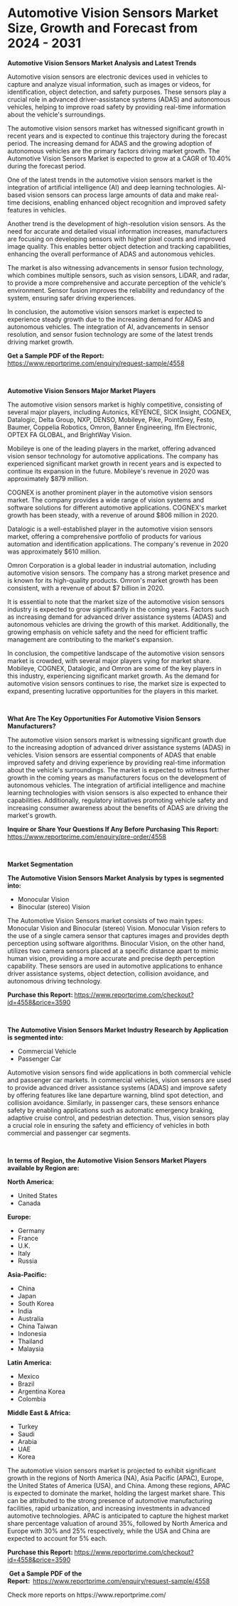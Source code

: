 <p><h1>Automotive Vision Sensors Market Size, Growth and Forecast from 2024 - 2031</h1></p><p><strong>Automotive Vision Sensors Market Analysis and Latest Trends</strong></p>
<p><p>Automotive vision sensors are electronic devices used in vehicles to capture and analyze visual information, such as images or videos, for identification, object detection, and safety purposes. These sensors play a crucial role in advanced driver-assistance systems (ADAS) and autonomous vehicles, helping to improve road safety by providing real-time information about the vehicle's surroundings.</p><p>The automotive vision sensors market has witnessed significant growth in recent years and is expected to continue this trajectory during the forecast period. The increasing demand for ADAS and the growing adoption of autonomous vehicles are the primary factors driving market growth. The Automotive Vision Sensors Market is expected to grow at a CAGR of 10.40% during the forecast period.</p><p>One of the latest trends in the automotive vision sensors market is the integration of artificial intelligence (AI) and deep learning technologies. AI-based vision sensors can process large amounts of data and make real-time decisions, enabling enhanced object recognition and improved safety features in vehicles.</p><p>Another trend is the development of high-resolution vision sensors. As the need for accurate and detailed visual information increases, manufacturers are focusing on developing sensors with higher pixel counts and improved image quality. This enables better object detection and tracking capabilities, enhancing the overall performance of ADAS and autonomous vehicles.</p><p>The market is also witnessing advancements in sensor fusion technology, which combines multiple sensors, such as vision sensors, LiDAR, and radar, to provide a more comprehensive and accurate perception of the vehicle's environment. Sensor fusion improves the reliability and redundancy of the system, ensuring safer driving experiences.</p><p>In conclusion, the automotive vision sensors market is expected to experience steady growth due to the increasing demand for ADAS and autonomous vehicles. The integration of AI, advancements in sensor resolution, and sensor fusion technology are some of the latest trends driving market growth.</p></p>
<p><strong>Get a Sample PDF of the Report:&nbsp;</strong> <a href="https://www.reportprime.com/enquiry/request-sample/4558">https://www.reportprime.com/enquiry/request-sample/4558</a></p>
<p>&nbsp;</p>
<p><strong>Automotive Vision Sensors Major Market Players</strong></p>
<p><p>The automotive vision sensors market is highly competitive, consisting of several major players, including Autonics, KEYENCE, SICK Insight, COGNEX, Datalogic, Delta Group, NXP, DENSO, Mobileye, Pike, PointGrey, Festo, Baumer, Coppelia Robotics, Omron, Banner Engineering, Ifm Electronic, OPTEX FA GLOBAL, and BrightWay Vision.</p><p>Mobileye is one of the leading players in the market, offering advanced vision sensor technology for automotive applications. The company has experienced significant market growth in recent years and is expected to continue its expansion in the future. Mobileye's revenue in 2020 was approximately $879 million.</p><p>COGNEX is another prominent player in the automotive vision sensors market. The company provides a wide range of vision systems and software solutions for different automotive applications. COGNEX's market growth has been steady, with a revenue of around $806 million in 2020.</p><p>Datalogic is a well-established player in the automotive vision sensors market, offering a comprehensive portfolio of products for various automation and identification applications. The company's revenue in 2020 was approximately $610 million.</p><p>Omron Corporation is a global leader in industrial automation, including automotive vision sensors. The company has a strong market presence and is known for its high-quality products. Omron's market growth has been consistent, with a revenue of about $7 billion in 2020.</p><p>It is essential to note that the market size of the automotive vision sensors industry is expected to grow significantly in the coming years. Factors such as increasing demand for advanced driver assistance systems (ADAS) and autonomous vehicles are driving the growth of this market. Additionally, the growing emphasis on vehicle safety and the need for efficient traffic management are contributing to the market's expansion.</p><p>In conclusion, the competitive landscape of the automotive vision sensors market is crowded, with several major players vying for market share. Mobileye, COGNEX, Datalogic, and Omron are some of the key players in this industry, experiencing significant market growth. As the demand for automotive vision sensors continues to rise, the market size is expected to expand, presenting lucrative opportunities for the players in this market.</p></p>
<p>&nbsp;</p>
<p><strong>What Are The Key Opportunities For Automotive Vision Sensors Manufacturers?</strong></p>
<p><p>The automotive vision sensors market is witnessing significant growth due to the increasing adoption of advanced driver assistance systems (ADAS) in vehicles. Vision sensors are essential components of ADAS that enable improved safety and driving experience by providing real-time information about the vehicle's surroundings. The market is expected to witness further growth in the coming years as manufacturers focus on the development of autonomous vehicles. The integration of artificial intelligence and machine learning technologies with vision sensors is also expected to enhance their capabilities. Additionally, regulatory initiatives promoting vehicle safety and increasing consumer awareness about the benefits of ADAS are driving the market's growth.</p></p>
<p><strong>Inquire or Share Your Questions If Any Before Purchasing This Report:</strong> <a href="https://www.reportprime.com/enquiry/pre-order/4558">https://www.reportprime.com/enquiry/pre-order/4558</a></p>
<p>&nbsp;</p>
<p><strong>Market Segmentation</strong></p>
<p><strong>The Automotive Vision Sensors Market Analysis by types is segmented into:</strong></p>
<p><ul><li>Monocular Vision</li><li>Binocular (stereo) Vision</li></ul></p>
<p><p>The Automotive Vision Sensors market consists of two main types: Monocular Vision and Binocular (stereo) Vision. Monocular Vision refers to the use of a single camera sensor that captures images and provides depth perception using software algorithms. Binocular Vision, on the other hand, utilizes two camera sensors placed at a specific distance apart to mimic human vision, providing a more accurate and precise depth perception capability. These sensors are used in automotive applications to enhance driver assistance systems, object detection, collision avoidance, and autonomous driving technology.</p></p>
<p><strong>Purchase this Report:&nbsp;</strong><a href="https://www.reportprime.com/checkout?id=4558&price=3590">https://www.reportprime.com/checkout?id=4558&price=3590</a></p>
<p>&nbsp;</p>
<p><strong>The Automotive Vision Sensors Market Industry Research by Application is segmented into:</strong></p>
<p><ul><li>Commercial Vehicle</li><li>Passenger Car</li></ul></p>
<p><p>Automotive vision sensors find wide applications in both commercial vehicle and passenger car markets. In commercial vehicles, vision sensors are used to provide advanced driver assistance systems (ADAS) and improve safety by offering features like lane departure warning, blind spot detection, and collision avoidance. Similarly, in passenger cars, these sensors enhance safety by enabling applications such as automatic emergency braking, adaptive cruise control, and pedestrian detection. Thus, vision sensors play a crucial role in ensuring the safety and efficiency of vehicles in both commercial and passenger car segments.</p></p>
<p>&nbsp;</p>
<p><strong>In terms of Region, the Automotive Vision Sensors Market Players available by Region are:</strong></p>
<p>
    <p> <strong> North America: </strong>
        <ul>
            <li>United States</li>
            <li>Canada</li>
        </ul>
        </p> 
    <p> <strong> Europe: </strong>
        <ul>
            <li>Germany</li>
            <li>France</li>
            <li>U.K.</li>
            <li>Italy</li>
            <li>Russia</li>
        </ul>
        </p> 
    <p> <strong> Asia-Pacific: </strong>
        <ul>
            <li>China</li>
            <li>Japan</li>
            <li>South Korea</li>
            <li>India</li>
            <li>Australia</li>
            <li>China Taiwan</li>
            <li>Indonesia</li>
            <li>Thailand</li>
            <li>Malaysia</li>
        </ul>
        </p> 
    <p> <strong> Latin America: </strong>
        <ul>
            <li>Mexico</li>
            <li>Brazil</li>
            <li>Argentina Korea</li>
            <li>Colombia</li>
        </ul>
        </p> 
    <p> <strong> Middle East & Africa: </strong>
        <ul>
            <li>Turkey</li>
            <li>Saudi</li>
            <li>Arabia</li>
            <li>UAE</li>
            <li>Korea</li>
        </ul>
    </p>
    </p>
<p><p>The automotive vision sensors market is projected to exhibit significant growth in the regions of North America (NA), Asia Pacific (APAC), Europe, the United States of America (USA), and China. Among these regions, APAC is expected to dominate the market, holding the largest market share. This can be attributed to the strong presence of automotive manufacturing facilities, rapid urbanization, and increasing investments in advanced automotive technologies. APAC is anticipated to capture the highest market share percentage valuation of around 35%, followed by North America and Europe with 30% and 25% respectively, while the USA and China are expected to account for 5% each.</p></p>
<p><strong>Purchase this Report: </strong><a href="https://www.reportprime.com/checkout?id=4558&price=3590">https://www.reportprime.com/checkout?id=4558&price=3590</a></p>
<p>&nbsp;<strong>Get a Sample PDF of the Report:&nbsp;&nbsp;</strong><a href="https://www.reportprime.com/enquiry/request-sample/4558">https://www.reportprime.com/enquiry/request-sample/4558</a></p>
<p><strong></strong></p>
<p>Check more reports on https://www.reportprime.com/</p>